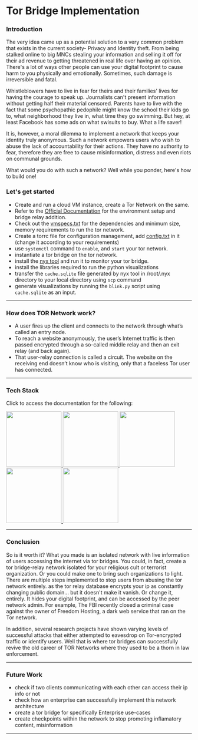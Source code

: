 # Tor Bridge Implementation

### Introduction

The very idea came up as a potential solution to a very common problem that exists in the current society- Privacy and Identity theft. From being stalked online to big MNCs stealing your information and selling it off for their ad revenue to getting threatened in real life over having an opinion. There's a lot of ways other people can use your digital footprint to cause harm to you physically and emotionally. Sometimes, such damage is irreversible and fatal.

Whistleblowers have to live in fear for theirs and their families' lives for having the courage to speak up. Journalists can't present information without getting half their material censored. Parents have to live with the fact that some psychopathic pedophile might know the school their kids go to, what neighborhood they live in, what time they go swimming. But hey, at least Facebook has some ads on what swisuits to buy. What a life saver!

It is, however, a moral dilemma to implement a network that keeps your identity truly anonymous. 
Such a network empowers users who wish to abuse the lack of accountability for their actions. They have no authority to fear, therefore they are free to cause misinformation, distress and even riots on communal grounds. 

What would you do with such a network? Well while you ponder, here's how to build one!

### Let's get started

- Create and run a cloud VM instance, create a Tor Network on the same. 
- Refer to the [Official Documentation](https://www.community.torproject.org) for the environment setup and bridge relay addition.
- Check out the [vmspecs.txt](vmspecs.txt) for the dependencies and minimum size, memory requirements to run the tor network.
- Create a torrc file for configuration management, add [config.txt](config.txt) in it (change it according to your requirements)
- use ``systemctl`` command to ``enable``, and ``start`` your tor network.
- instantiate a tor bridge on the tor network.
- install the [nyx tool](nyx.torproject.org/#download)  and run it to monitor your tor bridge.
- install the libraries required to run the python visualizations
- transfer the ``cache.sqlite`` file generated by nyx tool in /root/.nyx directory to your local directory using ``scp`` command
- generate visualizations by running the ``blink.py`` script using ``cache.sqlite`` as an input.
---

### How does TOR Network work?

- A user fires up the client and connects to the network through what’s called an entry node. 
- To reach a website anonymously, the user’s Internet traffic is then passed encrypted through a so-called middle relay and then an exit relay 
(and back again). 
- That user-relay connection is called a circuit. The website on the receiving end doesn’t know who is visiting, 
only that a faceless Tor user has connected.
---

### Tech Stack

Click to access the documentation for the following:


<a href="cloud.google.com"><img src="https://cdn.jsdelivr.net/gh/devicons/devicon/icons/googlecloud/googlecloud-original.svg" width="150" height="150" /> </a>
<a href="docs.python.org"><img src="https://cdn.jsdelivr.net/gh/devicons/devicon/icons/python/python-original-wordmark.svg" width="150" height="150" /> </a>
<a href="community.torproject.org"><img src="https://upload.wikimedia.org/wikipedia/commons/c/c9/Tor_Browser_icon.svg"  width="150" height="150" /> </a>
<a href="https://help.ubuntu.com/"> <img src="https://cdn.jsdelivr.net/gh/devicons/devicon/icons/ubuntu/ubuntu-plain-wordmark.svg"  width="150" height="150" /> </a>
<a href="https://go.dev/doc/"> <img src="https://cdn.jsdelivr.net/gh/devicons/devicon/icons/go/go-original-wordmark.svg" width="150" height="150" /> </a>

---

### Conclusion

So is it worth it? What you made is an isolated network with live information of users accessing the internet via tor bridges. You could, in fact, create a tor bridge-relay network isolated for your religious cult or terrorist organization. Or you could make one to bring such organizations to light. 
There are multiple steps implemented to stop users from abusing the tor network entirely. as the tor relay database encrypts your ip as constantly changing public domain... but it doesn't make it vanish. Or change it, entirely. It hides your digital footprint, and can be accessed by the peer network admin.
For example, The FBI recently closed a criminal case against the owner of Freedom Hosting, a dark web service that ran on the Tor network.

In addition, several research projects have shown varying levels of successful attacks that either attempted to eavesdrop on Tor-encrypted traffic or identify users.
Well that is where tor bridges can successfully revive the old career of TOR Networks where they used to be a thorn in law enforcement.

---

### Future Work

- check if two clients communicating with each other can access their ip info or not
- check how an enterprise can successfully implement this network architecture
- create a tor bridge for specifically Enterprise use-cases
- create checkpoints within the network to stop promoting inflamatory content, misinformation

---
